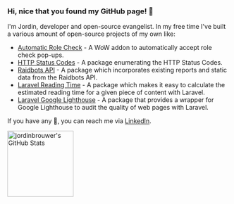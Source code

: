 ### Hi, nice that you found my GitHub page! 👋

I'm Jordin, developer and open-source evangelist. In my free time I've built a various amount of open-source projects of my own like:

- [Automatic Role Check](https://github.com/jordinbrouwer/AutomaticRoleCheck) - A WoW addon to automatically accept role check pop-ups.
- [HTTP Status Codes](https://github.com/logiek/http-status-codes) - A package enumerating the HTTP Status Codes.
- [Raidbots API](https://github.com/logiek/raidbots-api) - A package which incorporates existing reports and static data from the Raidbots API.
- [Laravel Reading Time](https://github.com/logiek/laravel-reading-time) - A package which makes it easy to calculate the estimated reading time for a given piece of content with Laravel.
- [Laravel Google Lighthouse](https://github.com/logiek/laravel-google-lighthouse) - A package that provides a wrapper for Google Lighthouse to audit the quality of web pages with Laravel.

If you have any 💬, you can reach me via [LinkedIn](https://www.linkedin.com/in/jordinbrouwer).

<a href="https://github.com/jordinbrouwer">
  <img alt="jordinbrouwer's GitHub Stats" src="https://github-readme-stats.vercel.app/api?username=jordinbrouwer&show_icons=true&theme=nord&count_private=true&hide_border=true" height="150">
</a>
